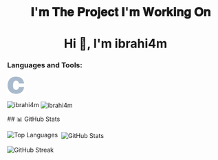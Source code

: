 <div id="user-content-toc">
  <ul align="center" style="list-style: none;">
    <summary>
      <h1>𝐈'𝐦 𝐓𝐡𝐞 𝐏𝐫𝐨𝐣𝐞𝐜𝐭 𝐈'𝐦 𝐖𝐨𝐫𝐤𝐢𝐧𝐠 𝐎𝐧</h1>
    </summary>
  </ul>
</div>
<h1 align="center">Hi 👋, I'm ibrahi4m</h1>
<h3 align="left">Languages and Tools:</h3>
<p align="left"> <a href="https://www.cprogramming.com/" target="_blank" rel="noreferrer"> <img src="https://raw.githubusercontent.com/devicons/devicon/master/icons/c/c-original.svg" alt="c" width="40" height="40"/> </a> </p>

<p><img align="left" src="https://github-readme-stats.vercel.app/api/top-langs?username=ibrahi4m&show_icons=true&locale=en&layout=compact" alt="ibrahi4m" /></p>

<p>&nbsp;<img align="center" src="https://github-readme-stats.vercel.app/api?username=ibrahi4m&show_icons=true&locale=en" alt="ibrahi4m" /></p>
## 📊 GitHub Stats
<p>
<img align="left" src="https://github-readme-stats.vercel.app/api/top-langs?username=ogadmiral&show_icons=true&layout=compact" alt="Top Languages" />
&nbsp;
<img align="center" src="https://github-readme-stats.vercel.app/api?username=ogadmiral&show_icons=true" alt="GitHub Stats" />
</p>
<p><img align="center" src="https://github-readme-streak-stats.herokuapp.com/?user=ogadmiral" alt="GitHub Streak" /></p>
